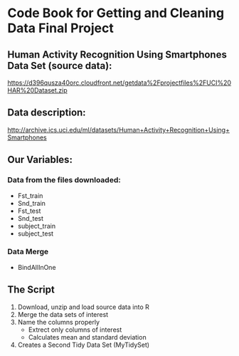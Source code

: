 # Code Book for Getting and Cleaning Data Final Project

## Human Activity Recognition Using Smartphones Data Set (source data):
https://d396qusza40orc.cloudfront.net/getdata%2Fprojectfiles%2FUCI%20HAR%20Dataset.zip
## Data description: 
http://archive.ics.uci.edu/ml/datasets/Human+Activity+Recognition+Using+Smartphones 

## Our Variables:

### Data from the files downloaded:
- Fst_train
- Snd_train
- Fst_test
- Snd_test
- subject_train
- subject_test 

### Data Merge
- BindAllInOne

## The Script
1. Download, unzip and load source data into R
2. Merge the data sets of interest
3. Name the columns properly
   - Extrect only columns of interest
   - Calculates mean and standard deviation
4. Creates a Second Tidy Data Set  (MyTidySet)

